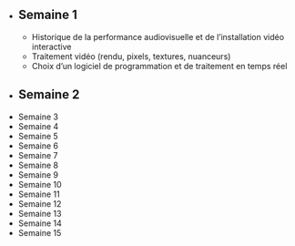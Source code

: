 + ## Semaine 1
  - Historique de la performance audiovisuelle et de l’installation vidéo interactive
  - Traitement vidéo (rendu, pixels, textures, nuanceurs)
  - Choix d’un logiciel de programmation et de traitement en temps réel  
+ ## Semaine 2
+ Semaine 3
+ Semaine 4
+ Semaine 5
+ Semaine 6
+ Semaine 7
+ Semaine 8
+ Semaine 9
+ Semaine 10
+ Semaine 11
+ Semaine 12
+ Semaine 13
+ Semaine 14
+ Semaine 15



